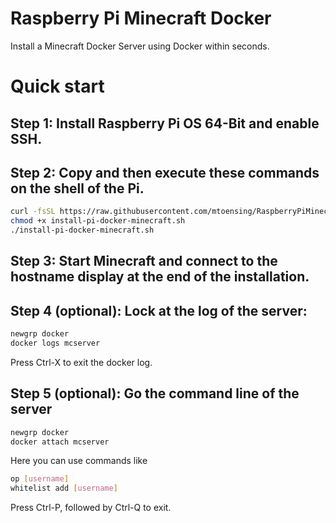 # Raspberry Pi Minecraft Docker
Install a Minecraft Docker Server using Docker within seconds. 

# Quick start 

## Step 1: Install Raspberry Pi OS 64-Bit and enable SSH.

## Step 2: Copy and then execute these commands on the shell of the Pi.

```sh
curl -fsSL https://raw.githubusercontent.com/mtoensing/RaspberryPiMinecraftDocker/main/getPiMinecraftDocker.sh -o install-pi-docker-minecraft.sh 
chmod +x install-pi-docker-minecraft.sh 
./install-pi-docker-minecraft.sh
```

## Step 3: Start Minecraft and connect to the hostname display at the end of the installation.

## Step 4 (optional): Lock at the log of the server:

```sh 
newgrp docker
docker logs mcserver
```

Press Ctrl-X to exit the docker log.

## Step 5 (optional): Go the command line of the server 

```sh 
newgrp docker
docker attach mcserver
```

Here you can use commands like 

```sh 
op [username] 
whitelist add [username] 
```

Press Ctrl-P, followed by Ctrl-Q to exit.
